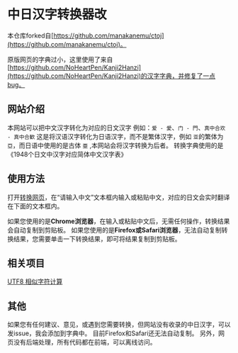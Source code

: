 # 中日汉字转换器改

本仓库forked自[https://github.com/manakanemu/ctoj](https://github.com/manakanemu/ctoj)。

原版网页的字典过小，这里使用了来自[https://github.com/NoHeartPen/Kanji2Hanzi](https://github.com/NoHeartPen/Kanji2Hanzi)的汉字字典，并修复了一点bug。

## 网站介绍

本网站可以把中文汉字转化为对应的日文汉字
例如：``爱 - 愛``、``门 - 門``、``真中合欢 - 真中合歓``
这是将汉语汉字转化为日语汉字，而不是繁体汉字，例如 ``亚``的繁体为 ``亞``，而日语中使用的是古体 ``亜`` ,本网站会将汉字转换为后者。
转换字典使用的是《1948个日文中汉字对应简体中文汉字表》

## 使用方法

打开[转换网页](https://kanji.rdfzftxx.xyz/)，在“请输入中文”文本框内输入或粘贴中文，对应的日文会实时翻译在下面的文本框内。

如果您使用的是**Chrome浏览器**，在输入或粘贴中文后，无需任何操作，转换结果会自动复制到剪贴板。
如果您使用的是**Firefox或Safari浏览器**，无法自动复制转换结果，您需要单击一下转换结果，即可将结果复制到剪贴板。

## 相关项目

[UTF8 相似字符计算](https://github.com/manakanemu/SimilarCharacters)

## 其他

如果您有任何建议、意见，或遇到您需要转换，但网站没有收录的中日汉字，可以发issue，我会添加到字典中。
目前Firefox和Safari还无法自动复制。
另外，网页没有后端处理，所有代码都在前端，可以离线访问。

